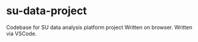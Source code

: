 # su-data-project
Codebase for SU data analysis platform project
Written on browser.
Written via VSCode.
